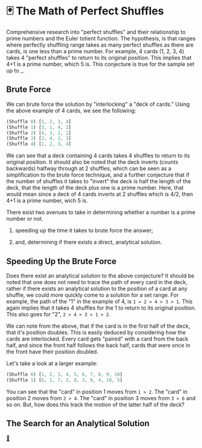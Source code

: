 # 🃏 The Math of Perfect Shuffles

Comprehensive research into "perfect shuffles" and their relationship to prime numbers
and the Euler totient function. The hypothesis, is that ranges where perfectly shuffling
range takes as many perfect shuffles as there are cards, is one less than a prime number.
For example, 4 cards (1, 2, 3, 4) takes 4 "perfect shuffles" to return to its original
position. This implies that 4+1 is a prime number, which 5 is. This conjecture is true
for the sample set up to \_.

## Brute Force

We can brute force the solution by "interlocking" a "deck of cards." Using the above
example of 4 cards, we see the following:

```ts
(Shuffle 0) [1, 2, 3, 4]
(Shuffle 1) [3, 1, 4, 2]
(Shuffle 2) [4, 3, 2, 1]
(Shuffle 3) [2, 4, 1, 3]
(Shuffle 4) [1, 2, 3, 4]
```

We can see that a deck containing 4 cards takes 4 shuffles to return to its original
position. It should also be noted that the deck inverts (counts backwards) halfway through
at 2 shuffles, which can be seen as a simplification to the brute force technique, and
a further conjecture that if the number of shuffles it takes to "invert" the deck is
half the length of the deck, that the length of the deck plus one is a prime number. Here,
that would mean since a deck of 4 cards inverts at 2 shuffles which is 4/2, then 4+1 is
a prime number, wich 5 is.

There exist two avenues to take in determining whether a number is a prime number or not.

1. speeding up the time it takes to brute force the answer;

2. and, determining if there exists a direct, analytical solution.

## Speeding Up the Brute Force

Does there exist an analytical solution to the above conjecture? It should be noted that
one does not need to trace the path of every card in the deck, rather if there exists an
analytical solution to the position of a card at any shuffle, we could more quickly come
to a solution for a set range. For example, the path of the "1" in the example of 4, is
`1 > 2 > 4 > 3 > 1`. This again implies that it takes 4 shuffles for the 1 to return to
its original position. This also goes for "2", `2 > 4 > 3 > 1 > 2`.

We can note from the above, that if the card is in the first half of the deck, that it's
position doubles. This is easily deduced by considering how the cards are interlocked.
Every card gets "paired" with a card from the back half, and since the front half
follows the back half, cards that were once in the front have their position doubled.

Let's take a look at a larger example:

```ts
(Shuffle 0) [1, 2, 3, 4, 5, 6, 7, 8, 9, 10]
(Shuffle 1) [6, 1, 7, 2, 8, 3, 9, 4, 10, 5]
```

You can see that the "card" in position 1 moves from `1 > 2`. The "card" in position 2
moves from `2 > 4`. The "card" in position 3 moves from `3 > 6` and so on. But, how does
this track the motion of the latter half of the deck?

## The Search for an Analytical Solution

[🔨](https://test.com)
